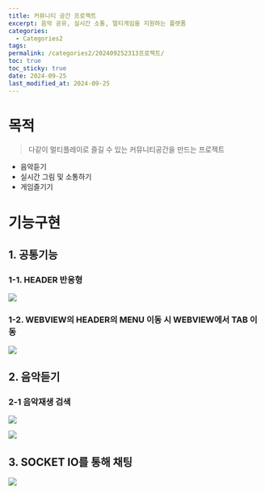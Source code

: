 ```yaml
---
title: 커뮤니티 공간 프로젝트
excerpt: 음악 공유, 실시간 소통, 멀티게임을 지원하는 플랫폼
categories:
  - Categories2
tags: 
permalink: /categories2/202409252313프로젝트/
toc: true
toc_sticky: true
date: 2024-09-25
last_modified_at: 2024-09-25
---
```

# 목적
> 다같이 멀티플레이로 즐길 수 있는 커뮤니티공간을 만드는 프로젝트

- 음악듣기
- 실시간 그림 및 소통하기
- 게임즐기기

# 기능구현
## 1. 공통기능
### 1-1. HEADER 반응형
![](_github_open/asset/gifs/로그인%20및%20상세화면.gif)

### 1-2. WEBVIEW의 HEADER의 MENU 이동 시 WEBVIEW에서 TAB 이동
![](_github_open/asset/gifs/webview%20Header로%20Stack이동.gif)
## 2. 음악듣기

### 2-1 음악재생 검색
![](_github_open/asset/gifs/음악%20추가%20및%20재생.gif)

![](_github_open/asset/gifs/음악%20제목검색.gif)


## 3. SOCKET IO를 통해 채팅
![](_github_open/asset/gifs/socket%20io.gif)
